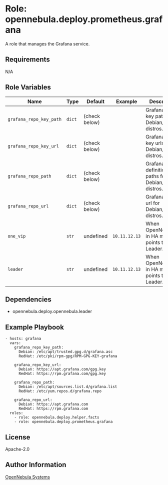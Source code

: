 Role: opennebula.deploy.prometheus.grafana
==========================================

A role that manages the Grafana service.

Requirements
------------

N/A

Role Variables
--------------

| Name                    | Type   | Default       | Example       | Description                                              |
|-------------------------|--------|---------------|---------------|----------------------------------------------------------|
| `grafana_repo_key_path` | `dict` | (check below) |               | Grafana GPG key paths for Debian/RedHat distros.         |
| `grafana_repo_key_url`  | `dict` | (check below) |               | Grafana GPG key urls for Debian/RedHat distros.          |
| `grafana_repo_path`     | `dict` | (check below) |               | Grafana repo definition paths for Debian/RedHat distros. |
| `grafana_repo_url`      | `dict` | (check below) |               | Grafana repo url for Debian/RedHat distros.              |
| `one_vip`               | `str`  | undefined     | `10.11.12.13` | When OpenNebula is in HA mode it points to the Leader.   |
| `leader`                | `str`  | undefined     | `10.11.12.13` | When OpenNebula is in HA mode it points to the Leader.   |

Dependencies
------------

- opennebula.deploy.opennebula.leader

Example Playbook
----------------

    - hosts: grafana
      vars:
        grafana_repo_key_path:
          Debian: /etc/apt/trusted.gpg.d/grafana.asc
          RedHat: /etc/pki/rpm-gpg/RPM-GPG-KEY-grafana

        grafana_repo_key_url:
          Debian: https://apt.grafana.com/gpg.key
          RedHat: https://rpm.grafana.com/gpg.key

        grafana_repo_path:
          Debian: /etc/apt/sources.list.d/grafana.list
          RedHat: /etc/yum.repos.d/grafana.repo

        grafana_repo_url:
          Debian: https://apt.grafana.com
          RedHat: https://rpm.grafana.com
      roles:
        - role: opennebula.deploy.helper.facts
        - role: opennebula.deploy.prometheus.grafana

License
-------

Apache-2.0

Author Information
------------------

[OpenNebula Systems](https://opennebula.io/)
